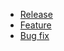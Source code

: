 <!-- Click the `Preview` tab and select a PR template: -->

- [Release](?expand=1&template=release-pull-request.md&title=Release%3A+v0.xx.0)
- [Feature](?expand=1&template=feature-pull-request.md&title=Feat%3A+describe+enhancement+or+feature+(Issue+%23XX))
- [Bug fix](?expand=1&template=bug-pull-request.md&title=Fix%3A+describe+issue+fixed+(Issue+%23XX))